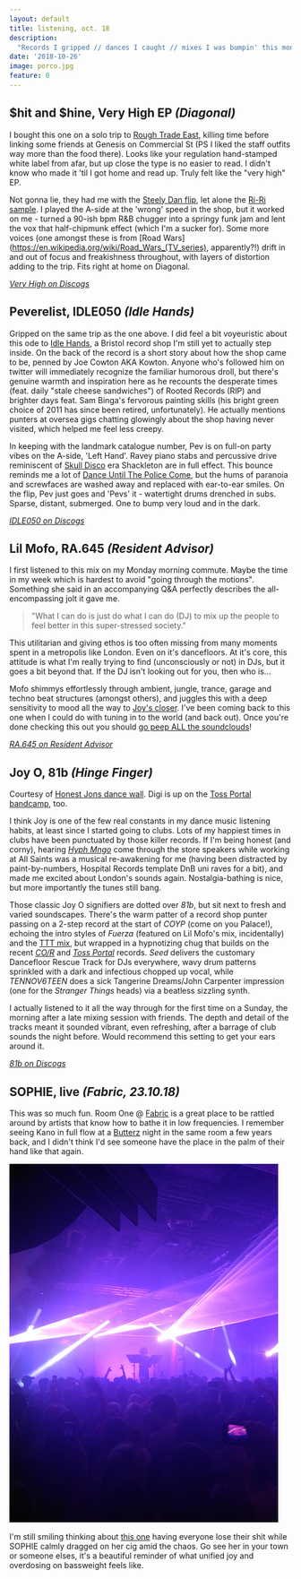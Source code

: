 ```yaml
---
layout: default
title: listening, oct. 18
description:
  "Records I gripped // dances I caught // mixes I was bumpin' this month."
date: '2018-10-26'
image: porco.jpg
feature: 0
---
```


## $hit and $hine, Very High EP _(Diagonal)_

I bought this one on a solo trip to [Rough Trade East](https://www.roughtrade.com/gb/stores#rough-trade-east), killing time before linking some friends at Genesis on Commercial St (PS I liked the staff outfits way more than the food there). Looks like your regulation hand-stamped white label from afar, but up close the type is no easier to read. I didn't know who made it 'til I got home and read up. Truly felt like the "very high" EP.

Not gonna lie, they had me with the [Steely Dan flip](https://www.youtube.com/watch?v=JzrDs_Vaho4), let alone the [Ri-Ri sample](https://youtu.be/B3eAMGXFw1o). I played the A-side at the 'wrong' speed in the shop, but it worked on me - turned a 90-ish bpm R&B chugger into a springy funk jam and lent the vox that half-chipmunk effect (which I'm a sucker for). Some more voices (one amongst these is from [Road Wars](https://en.wikipedia.org/wiki/Road_Wars_(TV_series), apparently?!) drift in and out of focus and freakishness throughout, with layers of distortion adding to the trip. Fits right at home on Diagonal.

[_Very High on Discogs_](https://www.discogs.com/hit-hine-Very-High-EP/release/12527643)

## Peverelist, IDLE050 _(Idle Hands)_

Gripped on the same trip as the one above. I did feel a bit voyeuristic about this ode to [Idle Hands](https://idlehandsbristol.com/), a Bristol record shop I'm still yet to actually step inside. On the back of the record is a short story about how the shop came to be, penned by Joe Cowton AKA Kowton. Anyone who's followed him on twitter will immediately recognize the familiar humorous droll, but there's genuine warmth and inspiration here as he recounts the desperate times (feat. daily "stale cheese sandwiches") of Rooted Records (RIP) and brighter days feat. Sam Binga's fervorous painting skills (his bright green choice of 2011 has since been retired, unfortunately). He actually mentions punters at oversea gigs chatting glowingly about the shop having never visited, which helped me feel less creepy.

In keeping with the landmark catalogue number, Pev is on full-on party vibes on the A-side, 'Left Hand'. Ravey piano stabs and percussive drive reminiscent of [Skull Disco](https://www.discogs.com/label/45565-Skull-Disco) era Shackleton are in full effect. This bounce reminds me a lot of [Dance Until The Police Come](https://www.discogs.com/Peverelist-Dance-Til-The-Police-Come/release/2801759), but the hums of paranoia and screwfaces are washed away and replaced with ear-to-ear smiles. On the flip, Pev just goes and 'Pevs' it - watertight drums drenched in subs. Sparse, distant, submerged. One to bump very loud and in the dark.

[_IDLE050 on Discogs_](https://www.discogs.com/Peverelist-IDLE050/release/12329270)

## Lil Mofo, RA.645 _(Resident Advisor)_

I first listened to this mix on my Monday morning commute. Maybe the time in my week which is hardest to avoid "going through the motions". Something she said in an accompanying Q&A perfectly describes the all-encompassing jolt it gave me.

> "What I can do is just do what I can do (DJ) to mix up the people to feel better in this super-stressed society."

This utilitarian and giving ethos is too often missing from many moments spent in a metropolis like London. Even on it's dancefloors. At it's core, this attitude is what I'm really trying to find (unconsciously or not) in DJs, but it goes a bit beyond that. If the DJ isn't looking out for you, then who is...

Mofo shimmys effortlessly through ambient, jungle, trance, garage and techno beat structures (amongst others), and juggles this with a deep sensitivity to mood all the way to [Joy's closer](https://www.discogs.com/composition/123e4008-660f-4d06-a37c-2793e7073731-Fuerza). I've been coming back to this one when I could do with tuning in to the world (and back out). Once you're done checking this out you should [go peep ALL the soundclouds](https://soundcloud.com/search?q=LIL%20MOFO%20BUSINESS)!

[_RA.645 on Resident Advisor_](https://www.residentadvisor.net/podcast-episode.aspx?id=646)

## Joy O, 81b _(Hinge Finger)_

Courtesy of [Honest Jons dance wall](https://honestjons.com/shop/category/Dance/New_fresh_back_in). Digi is up on the [Toss Portal bandcamp](https://tossportal.bandcamp.com/album/81b), too.

I think Joy is one of the few real constants in my dance music listening habits, at least since I started going to clubs. Lots of my happiest times in clubs have been punctuated by those killer records. If I'm being honest (and corny), hearing [_Hyph Mngo_](https://www.discogs.com/hyph-mngo/release/1966779) come through the store speakers while working at All Saints was a musical re-awakening for me (having been distracted by paint-by-numbers, Hospital Records template DnB uni raves for a bit), and made me excited about London's sounds again. Nostalgia-bathing is nice, but more importantly the tunes still bang.

Those classic Joy O signifiers are dotted over _81b_, but sit next to fresh and varied soundscapes. There's the warm patter of a record shop punter passing on a 2-step record at the start of _COYP_ (come on you Palace!), echoing the intro styles of _Fuerza_ (featured on Lil Mofo's mix, incidentally) and the [TTT mix](https://soundcloud.com/the-trilogy-tapes/joy-orbison-x-ttt-x-hinge), but wrapped in a hypnotizing chug that builds on the recent [_CO/R_](https://www.discogs.com/COR-Gudrun/release/8800843) and [_Toss Portal_](https://www.discogs.com/Joy-Orbison-Toss-Portal/release/9838722) records. _Seed_ delivers the customary Dancefloor Rescue Track for DJs everywhere, wavy drum patterns sprinkled with a dark and infectious chopped up vocal, while _TENNOV6TEEN_ does a sick Tangerine Dreams/John Carpenter impression (one for the _Stranger Things_ heads) via a beatless sizzling synth.

I actually listened to it all the way through for the first time on a Sunday, the morning after a late mixing session with friends. The depth and detail of the tracks meant it sounded vibrant, even refreshing, after a barrage of club sounds the night before. Would recommend this setting to get your ears around it.

[_81b on Discogs_](https://www.discogs.com/Joy-O-81b-EP-/release/12650157)

## SOPHIE, live _(Fabric, 23.10.18)_

This was so much fun. Room One @ [Fabric](https://www.fabriclondon.com/) is a great place to be rattled around by artists that know how to bathe it in low frequencies. I remember seeing Kano in full flow at a [Butterz](http://butterz.co.uk/) night in the same room a few years back, and I didn't think I'd see someone have the place in the palm of their hand like that again.

![SOPHIE @ Fabric!](/images/2018-10-26-listening-oct-18-sophie-fabric.jpg)

I'm still smiling thinking about [this one](https://www.youtube.com/watch?v=-uqTbCODPEk) having everyone lose their shit while SOPHIE calmly dragged on her cig amid the chaos. Go see her in your town or someone elses, it's a beautiful reminder of what unified joy and overdosing on bassweight feels like.